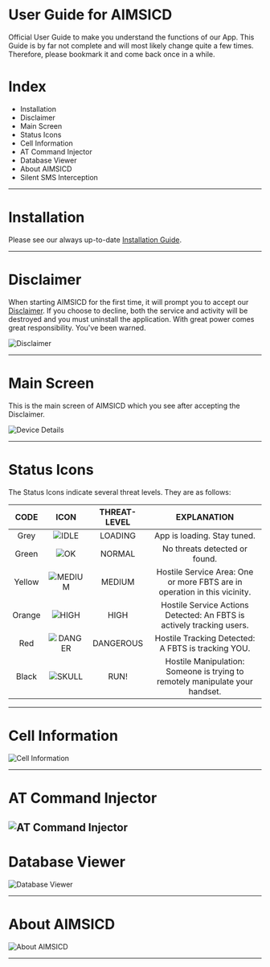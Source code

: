 # User Guide for AIMSICD

Official User Guide to make you understand the functions of our App. This Guide is by far not complete and will most likely change quite a few times. Therefore, please bookmark it and come back once in a while.

# Index

* Installation
* Disclaimer
* Main Screen
* Status Icons
* Cell Information
* AT Command Injector
* Database Viewer
* About AIMSICD
* Silent SMS Interception

---

# Installation

Please see our always up-to-date [Installation Guide](https://github.com/SecUpwN/Android-IMSI-Catcher-Detector/wiki/How-to-install-the-AIMSICD).

---

# Disclaimer

When starting AIMSICD for the first time, it will prompt you to accept our [Disclaimer](https://github.com/SecUpwN/Android-IMSI-Catcher-Detector/blob/master/DISCLAIMER). If you choose to decline, both the service and activity will be destroyed and you must uninstall the application. With great power comes great responsibility. You've been warned.

![Disclaimer](https://raw.githubusercontent.com/SecUpwN/Android-IMSI-Catcher-Detector/master/SCREENSHOTS/Disclaimer.png)

---

# Main Screen

This is the main screen of AIMSICD which you see after accepting the Disclaimer.

![Device Details](https://raw.githubusercontent.com/SecUpwN/Android-IMSI-Catcher-Detector/master/SCREENSHOTS/Device_Details.png)

---

# Status Icons

The Status Icons indicate several threat levels. They are as follows:

|  CODE  | ICON | THREAT-LEVEL |           EXPLANATION          |
|:------:|:----:|:------------:|:------------------------------:|
| Grey   | ![IDLE](https://raw.githubusercontent.com/SecUpwN/Android-IMSI-Catcher-Detector/master/app/src/main/res/drawable-hdpi/sense_idle.png)     | LOADING      | App is loading. Stay tuned.    |
| Green  | ![OK](https://raw.githubusercontent.com/SecUpwN/Android-IMSI-Catcher-Detector/master/app/src/main/res/drawable-hdpi/sense_ok.png)     | NORMAL       | No threats detected or found.   |
| Yellow | ![MEDIUM](https://raw.githubusercontent.com/SecUpwN/Android-IMSI-Catcher-Detector/master/app/src/main/res/drawable-hdpi/sense_medium.png)     | MEDIUM       | Hostile Service Area: One or more FBTS are in operation in this vicinity.                               |
| Orange | ![HIGH](https://raw.githubusercontent.com/SecUpwN/Android-IMSI-Catcher-Detector/master/app/src/main/res/drawable-hdpi/sense_high.png)     | HIGH         | Hostile Service Actions Detected: An FBTS is actively tracking users.                               |
| Red    | ![DANGER](https://raw.githubusercontent.com/SecUpwN/Android-IMSI-Catcher-Detector/master/app/src/main/res/drawable-hdpi/sense_danger.png)     | DANGEROUS    | Hostile Tracking Detected: A FBTS is tracking YOU.                               |
| Black  | ![SKULL](https://raw.githubusercontent.com/SecUpwN/Android-IMSI-Catcher-Detector/master/app/src/main/res/drawable-hdpi/sense_skull.png)     | RUN!         | Hostile Manipulation: Someone is trying to remotely manipulate your handset. |

---

# Cell Information

![Cell Information](https://raw.githubusercontent.com/SecUpwN/Android-IMSI-Catcher-Detector/master/SCREENSHOTS/Cell_Information.png)

---

# AT Command Injector

![AT Command Injector](https://raw.githubusercontent.com/SecUpwN/Android-IMSI-Catcher-Detector/master/SCREENSHOTS/AT-Command-Injector.png)
---

# Database Viewer

![Database Viewer](https://raw.githubusercontent.com/SecUpwN/Android-IMSI-Catcher-Detector/master/SCREENSHOTS/Database_Viewer.png)

---

# About AIMSICD

![About AIMSICD](https://raw.githubusercontent.com/SecUpwN/Android-IMSI-Catcher-Detector/master/SCREENSHOTS/About_AIMSICD.png)

---